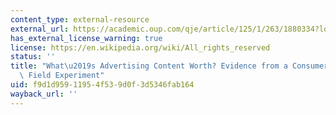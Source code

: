 ```yaml
---
content_type: external-resource
external_url: https://academic.oup.com/qje/article/125/1/263/1880334?login=true
has_external_license_warning: true
license: https://en.wikipedia.org/wiki/All_rights_reserved
status: ''
title: "What\u2019s Advertising Content Worth? Evidence from a Consumer Credit Marketing\
  \ Field Experiment"
uid: f9d1d959-1195-4f53-9d0f-3d5346fab164
wayback_url: ''
---
```

